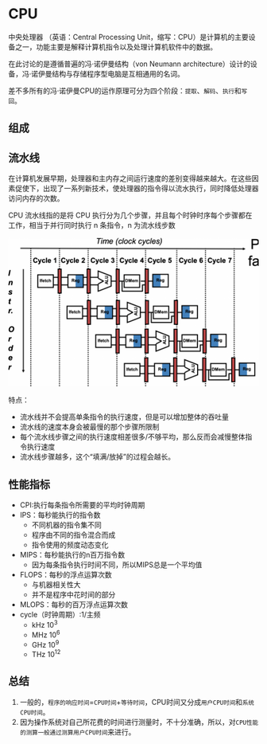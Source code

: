 # CPU

中央处理器 （英语：Central Processing Unit，缩写：CPU）是计算机的主要设备之一，功能主要是解释计算机指令以及处理计算机软件中的数据。

在此讨论的是遵循普遍的冯·诺伊曼结构（von Neumann architecture）设计的设备，冯·诺伊曼结构与存储程序型电脑是互相通用的名词。

差不多所有的冯·诺伊曼CPU的运作原理可分为四个阶段：`提取`、`解码`、`执行`和`写回`。

## 组成


## 流水线

在计算机发展早期，处理器和主内存之间运行速度的差别变得越来越大。在这些因素促使下，出现了一系列新技术，使处理器的指令得以流水执行，同时降低处理器访问内存的次数。

CPU 流水线指的是将 CPU 执行分为几个步骤，并且每个时钟时序每个步骤都在工作，相当于并行同时执行 n 条指令，n 为流水线步数

![img.png](/imgs/computes-course/cpu-pipline.png)

特点：

- 流水线并不会提高单条指令的执行速度，但是可以增加整体的吞吐量
- 流水线的速度本身会被最慢的那个步骤所限制
- 每个流水线步骤之间的执行速度相差很多/不够平均，那么反而会减慢整体指令执行速度
- 流水线步骤越多，这个“填满/放掉”的过程会越长。

## 性能指标

- CPI:执行每条指令所需要的平均时钟周期
- IPS：每秒能执行的指令数
    - 不同机器的指令集不同
    - 程序由不同的指令混合而成
    - 指令使用的频度动态变化
- MIPS：每秒能执行的n百万指令数
    - 因为每条指令执行时间不同，所以MIPS总是一个平均值
- FLOPS：每秒的浮点运算次数
    - 与机器相关性大
    - 并不是程序中花时间的部分
- MLOPS：每秒的百万浮点运算次数
- cycle（时钟周期）:1/主频
    - kHz 10<sup>3</sup>
    - MHz 10<sup>6</sup>
    - GHz 10<sup>9</sup>
    - THz 10<sup>12</sup>

## 总结

1. 一般的，`程序的响应时间`=`CPU时间`+`等待时间`，CPU时间又分成`用户CPU时间`和`系统CPU时间`。
2. 因为操作系统对自己所花费的时间进行测量时，不十分准确，所以，对`CPU性能的测算一般通过测算用户CPU时间`来进行。
